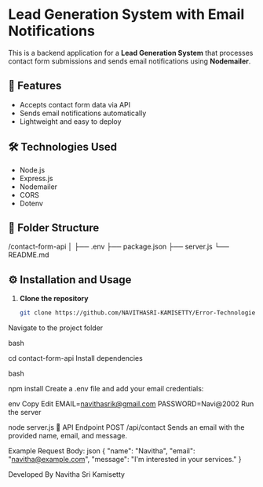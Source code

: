 # Lead Generation System with Email Notifications

This is a backend application for a **Lead Generation System** that processes contact form submissions and sends email notifications using **Nodemailer**.

## 🚀 Features

- Accepts contact form data via API
- Sends email notifications automatically
- Lightweight and easy to deploy

## 🛠️ Technologies Used

- Node.js
- Express.js
- Nodemailer
- CORS
- Dotenv

## 📁 Folder Structure

/contact-form-api
│
├── .env
├── package.json
├── server.js
└── README.md


## ⚙️ Installation and Usage

1. **Clone the repository**  
   ```bash
   git clone https://github.com/NAVITHASRI-KAMISETTY/Error-Technologies-Assignment.git
Navigate to the project folder

bash

cd contact-form-api
Install dependencies

bash

npm install
Create a .env file and add your email credentials:

env
Copy
Edit
EMAIL=navithasrik@gmail.com
PASSWORD=Navi@2002
Run the server

node server.js
📩 API Endpoint
POST /api/contact
Sends an email with the provided name, email, and message.

Example Request Body:
json
{
  "name": "Navitha",
  "email": "navitha@example.com",
  "message": "I'm interested in your services."
}


Developed By
Navitha Sri Kamisetty










